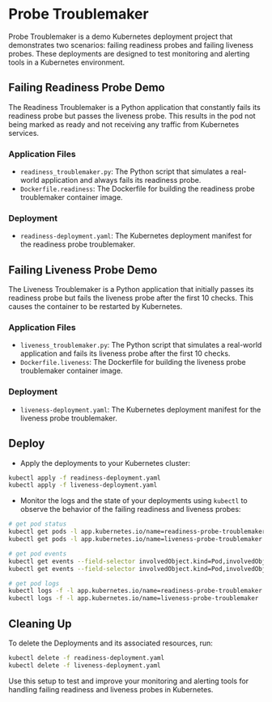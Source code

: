 # Probe Troublemaker

Probe Troublemaker is a demo Kubernetes deployment project that demonstrates two scenarios: failing readiness probes and failing liveness probes. These deployments are designed to test monitoring and alerting tools in a Kubernetes environment.

## Failing Readiness Probe Demo

The Readiness Troublemaker is a Python application that constantly fails its readiness probe but passes the liveness probe. This results in the pod not being marked as ready and not receiving any traffic from Kubernetes services.

### Application Files

- `readiness_troublemaker.py`: The Python script that simulates a real-world application and always fails its readiness probe.
- `Dockerfile.readiness`: The Dockerfile for building the readiness probe troublemaker container image.

### Deployment

- `readiness-deployment.yaml`: The Kubernetes deployment manifest for the readiness probe troublemaker.

## Failing Liveness Probe Demo

The Liveness Troublemaker is a Python application that initially passes its readiness probe but fails the liveness probe after the first 10 checks. This causes the container to be restarted by Kubernetes.

### Application Files

- `liveness_troublemaker.py`: The Python script that simulates a real-world application and fails its liveness probe after the first 10 checks.
- `Dockerfile.liveness`: The Dockerfile for building the liveness probe troublemaker container image.

### Deployment

- `liveness-deployment.yaml`: The Kubernetes deployment manifest for the liveness probe troublemaker.

## Deploy

- Apply the deployments to your Kubernetes cluster:

```bash
kubectl apply -f readiness-deployment.yaml
kubectl apply -f liveness-deployment.yaml
```

- Monitor the logs and the state of your deployments using `kubectl` to observe the behavior of the failing readiness and liveness probes:

```bash
# get pod status
kubectl get pods -l app.kubernetes.io/name=readiness-probe-troublemaker --watch
kubectl get pods -l app.kubernetes.io/name=liveness-probe-troublemaker --watch

# get pod events
kubectl get events --field-selector involvedObject.kind=Pod,involvedObject.name=$(kubectl get pods -l app.kubernetes.io/name=readiness-probe-troublemaker -o jsonpath='{.items[*].metadata.name}') --sort-by=.metadata.creationTimestamp
kubectl get events --field-selector involvedObject.kind=Pod,involvedObject.name=$(kubectl get pods -l app.kubernetes.io/name=liveness-probe-troublemaker -o jsonpath='{.items[*].metadata.name}') --sort-by=.metadata.creationTimestamp

# get pod logs
kubectl logs -f -l app.kubernetes.io/name=readiness-probe-troublemaker
kubectl logs -f -l app.kubernetes.io/name=liveness-probe-troublemaker
```

## Cleaning Up

To delete the Deployments and its associated resources, run:

```bash
kubectl delete -f readiness-deployment.yaml
kubectl delete -f liveness-deployment.yaml
```

Use this setup to test and improve your monitoring and alerting tools for handling failing readiness and liveness probes in Kubernetes.
